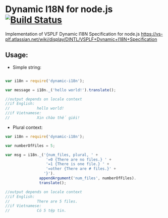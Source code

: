 # Dynamic I18N for node.js [![Build Status](https://secure.travis-ci.org/hoatle/dynamic-i18n.js.png?branch=master)](http://travis-ci.org/hoatle/dynamic-i18n.js)

Implementation of VSPLF Dynamic I18N Specification for node.js https://vs-plf.atlassian.net/wiki/display/DINTL/VSPLF+Dynamic+I18N+Specification

## Usage:

* Simple string:

```js

var i18n = require('dynamic-i18n');

var message = i18n._('hello world!').translate();

//output depends on locale context
//if English:
//            hello world!
//if Vietnamese:
//            Xin chào thế giới!

```

* Plural context:

```js
var i18n = require('dynamic-i18n');

var numberOfFiles = 5;

var msg = i18n._('{num_files, plural, ' +
                  '=0 {There are no files.} ' +
                  '=1 {There is one file.} ' +
                  '=other {There are # files.}' +
                 '}').
               appendArgument('num_files', numberOfFiles).
               translate();

//output depends on locale context
//if English:
//            There are 5 files.
//if Vietnamese:
//            Có 5 tệp tin.

```

















